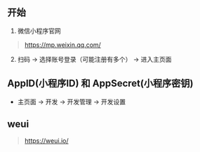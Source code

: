 
## 开始

1. 微信小程序官网
  > https://mp.weixin.qq.com/


2. 扫码 -> 选择账号登录（可能注册有多个）
-> 进入主页面



## AppID(小程序ID) 和 AppSecret(小程序密钥)	

- 主页面 -> 开发 -> 开发管理 -> 开发设置


## weui
> https://weui.io/

